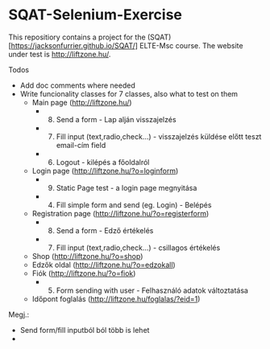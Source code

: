 # SQAT-Selenium-Exercise

This repositiory contains a project for the (SQAT)[https://jacksonfurrier.github.io/SQAT/]  ELTE-Msc course. The website under test is http://liftzone.hu/.



Todos
- Add doc comments where needed
- Write funcionality classes for 7 classes, also what to test on them
  - Main page (http://liftzone.hu/)
    - 8. Send a form - Lap alján visszajelzés
    - 7. Fill input (text,radio,check...) - visszajelzés küldése előtt teszt email-cím field
    - 6. Logout - kilépés a főoldalról
  - Login page (http://liftzone.hu/?o=loginform)
    - 9. Static Page test - a login page megnyitása
    - 4. Fill simple form and send (eg. Login) - Belépés
  - Registration page (http://liftzone.hu/?o=registerform)
    - 8. Send a form - Edző értékelés
    - 7. Fill input (text,radio,check...) - csillagos értékelés
  - Shop (http://liftzone.hu/?o=shop)
  - Edzők oldal (http://liftzone.hu/?o=edzokall)
  - Fiók (http://liftzone.hu/?o=fiok)
    - 5. Form sending with user - Felhasználó adatok változtatása
  - Időpont foglalás (http://liftzone.hu/foglalas/?eid=1)

Megj.: 
- Send form/fill inputból ból több is lehet
- 